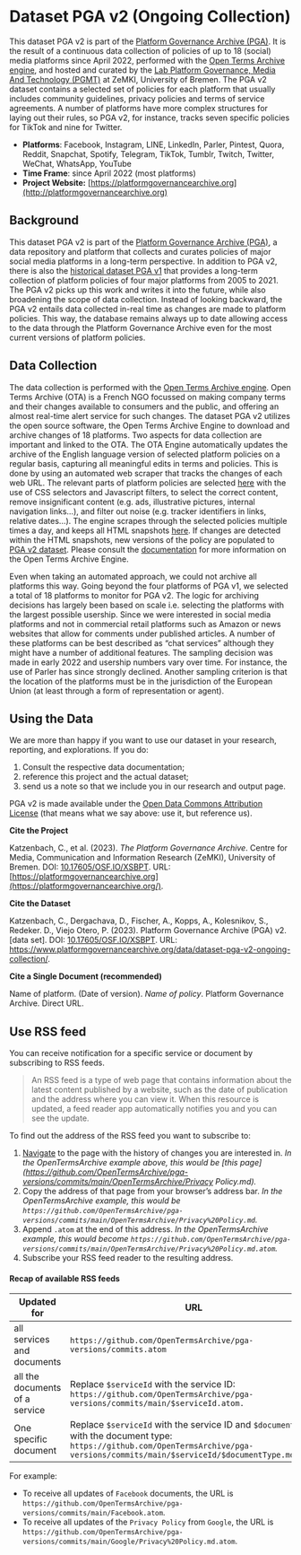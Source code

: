 # Dataset PGA v2 (Ongoing Collection)

This dataset PGA v2 is part of the [Platform Governance Archive (PGA)](https://www.platformgovernancearchive.org/). It is the result of a continuous data collection of policies of up to 18 (social) media platforms since April 2022, performed with the [Open Terms Archive engine](https://docs.opentermsarchive.org/), and hosted and curated by the [Lab Platform Governance, Media And Technology (PGMT)](https://platform-governance.org/) at ZeMKI, University of Bremen. The PGA v2 dataset contains a selected set of policies for each platform that usually includes community guidelines, privacy policies and terms of service agreements. A number of platforms have more complex structures for laying out their rules, so PGA v2, for instance, tracks seven specific policies for TikTok and nine for Twitter. 

- **Platforms**: Facebook, Instagram, LINE, LinkedIn, Parler, Pintest, Quora, Reddit, Snapchat, Spotify, Telegram, TikTok, Tumblr, Twitch, Twitter, WeChat, WhatsApp, YouTube
- **Time Frame**: since April 2022 (most platforms)
- **Project Website:** [https://platformgovernancearchive.org](http://platformgovernancearchive.org)

## Background

This dataset PGA v2 is part of the [Platform Governance Archive (PGA)](https://www.platformgovernancearchive.org/), a data repository and platform that collects and curates policies of major social media platforms in a long-term perspective. In addition to PGA v2, there is also the [historical dataset PGA v1](https://github.com/PlatformGovernanceArchive/pga-corpus) that provides a long-term collection of platform policies of four major platforms from 2005 to 2021. The PGA v2 picks up this work and writes it into the future, while also broadening the scope of data collection. Instead of looking backward, the PGA v2 entails data collected in-real time as changes are made to platform policies. This way, the database remains always up to date allowing access to the data through the Platform Governance Archive even for the most current versions of platform policies. 

## Data Collection

The data collection is performed with the [Open Terms Archive engine](https://docs.opentermsarchive.org/). Open Terms Archive (OTA) is a French NGO focussed on making company terms and their changes available to consumers and the public, and offering an almost real-time alert service for such changes. The dataset PGA v2 utilizes the open source software, the Open Terms Archive Engine to download and archive changes of 18 platforms. Two aspects for data collection are important and linked to the OTA. The OTA Engine automatically updates the archive of the English language version of selected platform policies on a regular basis, capturing all meaningful edits in terms and policies. This is done by using an automated web scraper that tracks the changes of each web URL. The relevant parts of platform policies are selected [here](https://github.com/OpenTermsArchive/pga-declarations) with the use of CSS selectors and Javascript filters, to select the correct content, remove insignificant content (e.g. ads, illustrative pictures, internal navigation links…), and filter out noise (e.g. tracker identifiers in links, relative dates…). The engine scrapes through the selected policies multiple times a day, and keeps all HTML snapshots [here](https://github.com/OpenTermsArchive/pga-snapshots). If changes are detected within the HTML snapshots, new versions of the policy are populated to [PGA v2 dataset](https://github.com/OpenTermsArchive/pga-versions). Please consult the [documentation](https://docs.opentermsarchive.org/) for more information on the Open Terms Archive Engine.

Even when taking an automated approach, we could not archive all platforms this way. Going beyond the four platforms of PGA v1, we selected a total of 18 platforms to monitor for PGA v2. The logic for archiving decisions has largely been based on scale i.e. selecting the platforms with the largest possible usership. Since we were interested in social media platforms and not in commercial retail platforms such as Amazon or news websites that allow for comments under published articles. A number of these platforms can be best described as “chat services” although they might have a number of additional features. The sampling decision was made in early 2022 and usership numbers vary over time. For instance, the use of Parler has since strongly declined. Another sampling criterion is that the location of the platforms must be in the jurisdiction of the European Union (at least through a form of representation or agent). 

## Using the Data

We are more than happy if you want to use our dataset in your research, reporting, and explorations. If you do:

1. Consult the respective data documentation;
2. reference this project and the actual dataset;
3. send us a note so that we include you in our research and output page.

PGA v2 is made available under the [Open Data Commons Attribution License](http://opendatacommons.org/licenses/by/1.0/) (that means what we say above: use it, but reference us).

**Cite the Project** 

Katzenbach, C., et al. (2023). *The Platform Governance Archive*. Centre for Media, Communication and Information Research (ZeMKI), University of Bremen. DOI: [10.17605/OSF.IO/XSBPT](https://doi.org/10.17605/OSF.IO/XSBPT). URL: [https://platformgovernancearchive.org](https://platformgovernancearchive.org/).

**Cite the Dataset**

Katzenbach, C., Dergachava, D., Fischer, A., Kopps, A., Kolesnikov, S., Redeker. D., Viejo Otero, P. (2023). Platform Governance Archive (PGA) v2. [data set]. DOI: [10.17605/OSF.IO/XSBPT](https://doi.org/10.17605/OSF.IO/XSBPT). URL: https://www.platformgovernancearchive.org/data/dataset-pga-v2-ongoing-collection/.

**Cite a Single Document (recommended)**

Name of platform. (Date of version). *Name of policy*. Platform Governance Archive. Direct URL. 


## Use RSS feed

You can receive notification for a specific service or document by subscribing to RSS feeds.

> An RSS feed is a type of web page that contains information about the latest content published by a website, such as the date of publication and the address where you can view it. When this resource is updated, a feed reader app automatically notifies you and you can see the update.

To find out the address of the RSS feed you want to subscribe to:

1. [Navigate](https://github.com/OpenTermsArchive/pga-versions#exploring-the-versions-history) to the page with the history of changes you are interested in. *In the OpenTermsArchive example above, this would be [this page](https://github.com/OpenTermsArchive/pga-versions/commits/main/OpenTermsArchive/Privacy Policy.md).*
2. Copy the address of that page from your browser’s address bar. *In the OpenTermsArchive example, this would be `https://github.com/OpenTermsArchive/pga-versions/commits/main/OpenTermsArchive/Privacy%20Policy.md`.*
3. Append `.atom` at the end of this address. *In the OpenTermsArchive example, this would become `https://github.com/OpenTermsArchive/pga-versions/commits/main/OpenTermsArchive/Privacy%20Policy.md.atom`.*
4. Subscribe your RSS feed reader to the resulting address.

#### Recap of available RSS feeds

| Updated for                    | URL                                                          |
| ------------------------------ | ------------------------------------------------------------ |
| all services and documents     | `https://github.com/OpenTermsArchive/pga-versions/commits.atom` |
| all the documents of a service | Replace `$serviceId` with the service ID: `https://github.com/OpenTermsArchive/pga-versions/commits/main/$serviceId.atom.` |
| One specific document          | Replace `$serviceId` with the service ID and `$documentType` with the document type: `https://github.com/OpenTermsArchive/pga-versions/commits/main/$serviceId/$documentType.md.atom` |

For example:

- To receive all updates of `Facebook` documents, the URL is `https://github.com/OpenTermsArchive/pga-versions/commits/main/Facebook.atom`.
- To receive all updates of the `Privacy Policy` from `Google`, the URL is `https://github.com/OpenTermsArchive/pga-versions/commits/main/Google/Privacy%20Policy.md.atom`.
